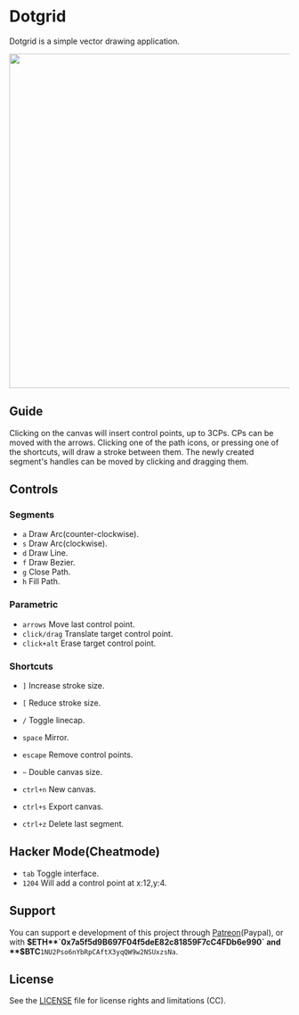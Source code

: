 # Dotgrid

Dotgrid is a simple vector drawing application. 

<img src='https://raw.githubusercontent.com/hundredrabbits/Dotgrid/master/PREVIEW.jpg' width="600"/>

## Guide

Clicking on the canvas will insert control points, up to 3CPs. CPs can be moved with the arrows. Clicking one of the path icons, or pressing one of the shortcuts, will draw a stroke between them. The newly created segment's handles can be moved by clicking and dragging them.

## Controls

### Segments

- `a` Draw Arc(counter-clockwise).
- `s` Draw Arc(clockwise).
- `d` Draw Line.
- `f` Draw Bezier.
- `g` Close Path.
- `h` Fill Path.

### Parametric

- `arrows` Move last control point.
- `click/drag` Translate target control point.
- `click+alt` Erase target control point.

### Shortcuts

- `]` Increase stroke size.
- `[` Reduce stroke size.
- `/` Toggle linecap.
- `space` Mirror.
- `escape` Remove control points.
- `~` Double canvas size.

- `ctrl+n` New canvas.
- `ctrl+s` Export canvas.
- `ctrl+z` Delete last segment.

## Hacker Mode(Cheatmode)

- `tab` Toggle interface.
- `1204` Will add a control point at x:12,y:4.

## Support

You can support e development of this project through [Patreon](https://patreon.com/100)(Paypal), or with **$ETH**`0x7a5f5d9B697F04f5deE82c81859F7cC4FDb6e990` and **$BTC**`1NU2Pso6nYbRpCAftX3yqQW9w2NSUxzsNa`. 

## License

See the [LICENSE](LICENSE.md) file for license rights and limitations (CC).
